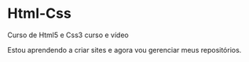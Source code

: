 # Html-Css
 Curso de Html5 e Css3 curso e vídeo

Estou aprendendo  a criar sites e agora vou gerenciar meus repositórios.